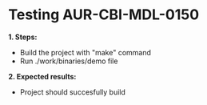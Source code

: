 # Testing AUR-CBI-MDL-0150

**1. Steps:**

* Build the project with "make" command
* Run ./work/binaries/demo file

**2. Expected results:**

* Project should succesfully build
